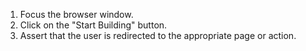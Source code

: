 1. Focus the browser window.
2. Click on the "Start Building" button.
3. Assert that the user is redirected to the appropriate page or action.